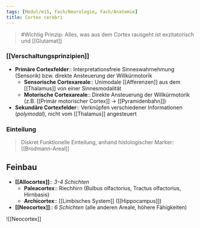 ```yaml
---
tags: [Modul/m15, Fach/Neurologie, Fach/Anatomie]
title: Cortex cerebri
---
```

> #Wichtig Prinzip: Alles, was aus dem Cortex rausgeht ist exzitatorisch und [[Glutamat]]

### [[Verschaltungsprinzipien]]
- **Primäre Cortexfelder**:: Interpretationsfreie Sinneswahrnehmung (Sensorik) bzw. direkte Ansteuerung der Willkürmotorik
	- **Sensorische Cortexareale**:: Unimodale [[Afferenzen]] aus dem [[Thalamus]] von einer Sinnesmodalität
	- **Motorische Cortexareale**:: Direkte Ansteuerung der Willkürmotorik (z.B. [[Primär motorischer Cortex]] → [[Pyramidenbahn]])
- **Sekundäre Cortexfelder**:: Verknüpfen verschiedener Informationen (*polymodal*), nicht vom [[Thalamus]] angesteuert

### Einteilung
> Diskret Funktionelle Einteilung, anhand histologischer Marker: [[Brodmann-Areal]]


## Feinbau
- **[[Allocortex]]**:: *3-4 Schichten* 
	- **Paleacortex**:: Riechhirn (Bulbus olfactorius, Tractus olfactorius, Hirnbasis)
	- **Archicortex**:: [[Limbisches System]] ([[Hippocampus]])
- **[[Neocortex]]**:: *6 Schichten* (alle anderen Areale, höhere Fähigkeiten)

![[Neocortex]]
